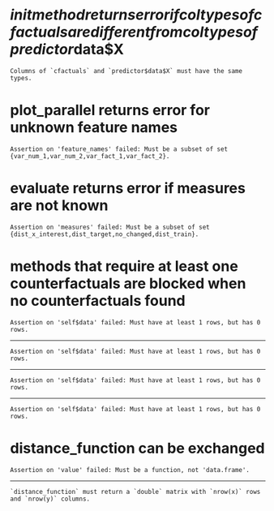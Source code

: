 # $init method returns error if coltypes of cfactuals are different from coltypes of predictor$data$X

    Columns of `cfactuals` and `predictor$data$X` must have the same types.

# plot_parallel returns error for unknown feature names

    Assertion on 'feature_names' failed: Must be a subset of set {var_num_1,var_num_2,var_fact_1,var_fact_2}.

# evaluate returns error if measures are not known

    Assertion on 'measures' failed: Must be a subset of set {dist_x_interest,dist_target,no_changed,dist_train}.

# methods that require at least one counterfactuals are blocked when no counterfactuals found

    Assertion on 'self$data' failed: Must have at least 1 rows, but has 0 rows.

---

    Assertion on 'self$data' failed: Must have at least 1 rows, but has 0 rows.

---

    Assertion on 'self$data' failed: Must have at least 1 rows, but has 0 rows.

---

    Assertion on 'self$data' failed: Must have at least 1 rows, but has 0 rows.

# distance_function can be exchanged

    Assertion on 'value' failed: Must be a function, not 'data.frame'.

---

    `distance_function` must return a `double` matrix with `nrow(x)` rows and `nrow(y)` columns.

